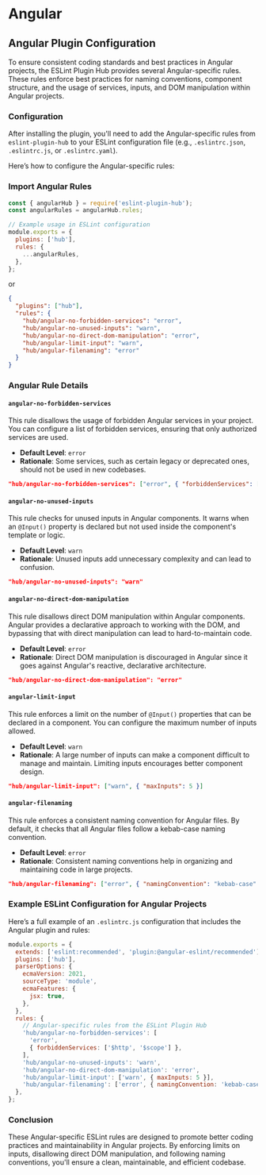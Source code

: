 # Angular

## Angular Plugin Configuration

To ensure consistent coding standards and best practices in Angular projects, the ESLint Plugin Hub provides several Angular-specific rules. These rules enforce best practices for naming conventions, component structure, and the usage of services, inputs, and DOM manipulation within Angular projects.

### Configuration

After installing the plugin, you'll need to add the Angular-specific rules from `eslint-plugin-hub` to your ESLint configuration file (e.g., `.eslintrc.json`, `.eslintrc.js`, or `.eslintrc.yaml`).

Here’s how to configure the Angular-specific rules:

### Import Angular Rules

```javascript
const { angularHub } = require('eslint-plugin-hub');
const angularRules = angularHub.rules;

// Example usage in ESLint configuration
module.exports = {
  plugins: ['hub'],
  rules: {
    ...angularRules,
  },
};
```

or

```json
{
  "plugins": ["hub"],
  "rules": {
    "hub/angular-no-forbidden-services": "error",
    "hub/angular-no-unused-inputs": "warn",
    "hub/angular-no-direct-dom-manipulation": "error",
    "hub/angular-limit-input": "warn",
    "hub/angular-filenaming": "error"
  }
}
```

### Angular Rule Details

#### `angular-no-forbidden-services`

This rule disallows the usage of forbidden Angular services in your project. You can configure a list of forbidden services, ensuring that only authorized services are used.

- **Default Level**: `error`
- **Rationale**: Some services, such as certain legacy or deprecated ones, should not be used in new codebases.

```json
"hub/angular-no-forbidden-services": ["error", { "forbiddenServices": ["$http", "$scope"] }]
```

#### `angular-no-unused-inputs`

This rule checks for unused inputs in Angular components. It warns when an `@Input()` property is declared but not used inside the component's template or logic.

- **Default Level**: `warn`
- **Rationale**: Unused inputs add unnecessary complexity and can lead to confusion.

```json
"hub/angular-no-unused-inputs": "warn"
```

#### `angular-no-direct-dom-manipulation`

This rule disallows direct DOM manipulation within Angular components. Angular provides a declarative approach to working with the DOM, and bypassing that with direct manipulation can lead to hard-to-maintain code.

- **Default Level**: `error`
- **Rationale**: Direct DOM manipulation is discouraged in Angular since it goes against Angular's reactive, declarative architecture.

```json
"hub/angular-no-direct-dom-manipulation": "error"
```

#### `angular-limit-input`

This rule enforces a limit on the number of `@Input()` properties that can be declared in a component. You can configure the maximum number of inputs allowed.

- **Default Level**: `warn`
- **Rationale**: A large number of inputs can make a component difficult to manage and maintain. Limiting inputs encourages better component design.

```json
"hub/angular-limit-input": ["warn", { "maxInputs": 5 }]
```

#### `angular-filenaming`

This rule enforces a consistent naming convention for Angular files. By default, it checks that all Angular files follow a kebab-case naming convention.

- **Default Level**: `error`
- **Rationale**: Consistent naming conventions help in organizing and maintaining code in large projects.

```json
"hub/angular-filenaming": ["error", { "namingConvention": "kebab-case" }]
```

### Example ESLint Configuration for Angular Projects

Here’s a full example of an `.eslintrc.js` configuration that includes the Angular plugin and rules:

```js
module.exports = {
  extends: ['eslint:recommended', 'plugin:@angular-eslint/recommended'],
  plugins: ['hub'],
  parserOptions: {
    ecmaVersion: 2021,
    sourceType: 'module',
    ecmaFeatures: {
      jsx: true,
    },
  },
  rules: {
    // Angular-specific rules from the ESLint Plugin Hub
    'hub/angular-no-forbidden-services': [
      'error',
      { forbiddenServices: ['$http', '$scope'] },
    ],
    'hub/angular-no-unused-inputs': 'warn',
    'hub/angular-no-direct-dom-manipulation': 'error',
    'hub/angular-limit-input': ['warn', { maxInputs: 5 }],
    'hub/angular-filenaming': ['error', { namingConvention: 'kebab-case' }],
  },
};
```

### Conclusion

These Angular-specific ESLint rules are designed to promote better coding practices and maintainability in Angular projects. By enforcing limits on inputs, disallowing direct DOM manipulation, and following naming conventions, you'll ensure a clean, maintainable, and efficient codebase.
